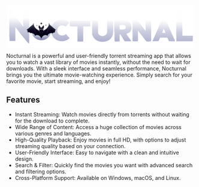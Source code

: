 <p align="center">
 <img alt="" src="/assets/noctural_only_txt_logo_non_square.png" width=500 align="center">
</p>
Nocturnal is a powerful and user-friendly torrent streaming app that allows you to watch a vast library of movies instantly, without the need to wait for downloads. With a sleek interface and seamless performance, Nocturnal brings you the ultimate movie-watching experience. Simply search for your favorite movie, start streaming, and enjoy!

## Features
* Instant Streaming: Watch movies directly from torrents without waiting for the download to complete.
* Wide Range of Content: Access a huge collection of movies across various genres and languages.
* High-Quality Playback: Enjoy movies in full HD, with options to adjust streaming quality based on your connection.
* User-Friendly Interface: Easy to navigate with a clean and intuitive design.
* Search & Filter: Quickly find the movies you want with advanced search and filtering options.
* Cross-Platform Support: Available on Windows, macOS, and Linux.
